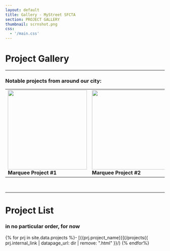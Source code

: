 ```yaml
---
layout: default
title: Gallery - MyStreet SFCTA
section: PROJECT GALLERY
thumbnail: scrnshot.png
css:
  - '/main.css'
---
```

# Project Gallery

---
### Notable projects from around our city:

<table><tr>
<td><img src="/images/thumbnail.jpg" width="250"/><br/><b>Marquee Project #1</b></td>
<td><img src="/images/thumbnail.jpg" width="250"/><br/><b>Marquee Project #2</b></td>
<td><img src="/images/thumbnail.jpg" width="250"/><br/><b>Marquee Project #3</b></td>
</tr></table>

<br/>

---

# Project List
### in no particular order, for now

{% for prj in site.data.projects %}- [{{prj.project_name}}](/projects{{ prj.internal_link | datapage_url: dir | remove: ".html" }}/)
{% endfor%}
